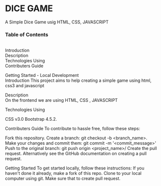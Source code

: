<h1>DICE GAME</h1>
<p>A Simple Dice Game usig HTML, CSS, JAVASCRIPT


<h3>Table of Contents</h3><br>
Introduction<br>
Description<br>
Technologies Using<br>
Contributers Guide<br>

Getting Started - Local Development<br>
Introduction
This project aims to help creating a simple game using html, css3 and javascript

Description<br>
On the frontend we are using HTML, CSS , JAVASCRIPT

Technologies Using

CSS v3.0
Bootstrap 4.5.2.

Contributers Guide
To contribute to hassle free, follow these steps:

Fork this repository.
Create a branch: git checkout -b <branch_name>.
Make your changes and commit them: git commit -m '<commit_message>'
Push to the original branch: git push origin <project_name>/<location>
Create the pull request.
Alternatively see the GitHub documentation on creating a pull request.

Getting Started
To get started locally, follow these instructions:
If you haven't done it already, make a fork of this repo.
Clone to your local computer using git.
Make sure that to create pull request.
